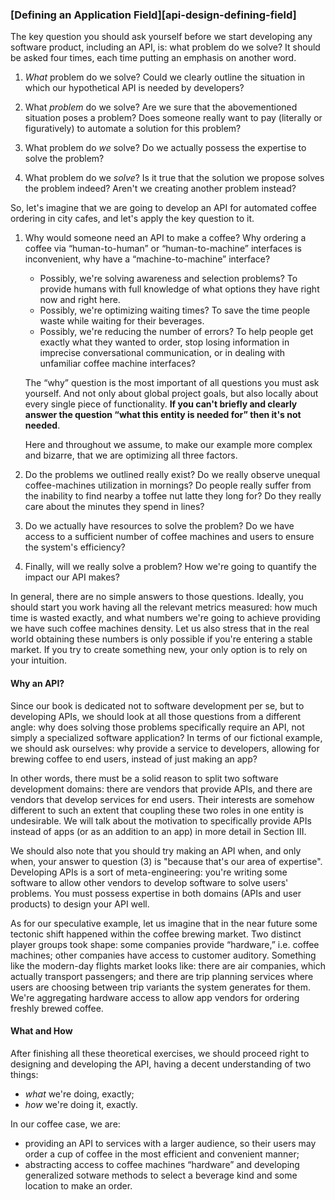 ### [Defining an Application Field][api-design-defining-field]

The key question you should ask yourself before we start developing any software product, including an API, is: what problem do we solve? It should be asked four times, each time putting an emphasis on another word.

  1. *What* problem do we solve? Could we clearly outline the situation in which our hypothetical API is needed by developers?

  2. What *problem* do we solve? Are we sure that the abovementioned situation poses a problem? Does someone really want to pay (literally or figuratively) to automate a solution for this problem?

  3. What problem do *we* solve? Do we actually possess the expertise to solve the problem?

  4. What problem do we *solve*? Is it true that the solution we propose solves the problem indeed? Aren't we creating another problem instead?

So, let's imagine that we are going to develop an API for automated coffee ordering in city cafes, and let's apply the key question to it.

  1. Why would someone need an API to make a coffee? Why ordering a coffee via “human-to-human” or “human-to-machine” interfaces is inconvenient, why have a “machine-to-machine” interface?

      * Possibly, we're solving awareness and selection problems? To provide humans with full knowledge of what options they have right now and right here.
      * Possibly, we're optimizing waiting times? To save the time people waste while waiting for their beverages.
      * Possibly, we're reducing the number of errors? To help people get exactly what they wanted to order, stop losing information in imprecise conversational communication, or in dealing with unfamiliar coffee machine interfaces?

      The “why” question is the most important of all questions you must ask yourself. And not only about global project goals, but also locally about every single piece of functionality. **If you can't briefly and clearly answer the question “what this entity is needed for” then it's not needed**.
  
      Here and throughout we assume, to make our example more complex and bizarre, that we are optimizing all three factors.

  2. Do the problems we outlined really exist? Do we really observe unequal coffee-machines utilization in mornings? Do people really suffer from the inability to find nearby a toffee nut latte they long for? Do they really care about the minutes they spend in lines?

  3. Do we actually have resources to solve the problem? Do we have access to a sufficient number of coffee machines and users to ensure the system's efficiency?

  4. Finally, will we really solve a problem? How we're going to quantify the impact our API makes? 

In general, there are no simple answers to those questions. Ideally, you should start you work having all the relevant metrics measured: how much time is wasted exactly, and what numbers we're going to achieve providing we have such coffee machines density. Let us also stress that in the real world obtaining these numbers is only possible if you're entering a stable market. If you try to create something new, your only option is to rely on your intuition.

#### Why an API?

Since our book is dedicated not to software development per se, but to developing APIs, we should look at all those questions from a different angle: why does solving those problems specifically require an API, not simply a specialized software application? In terms of our fictional example, we should ask ourselves: why provide a service to developers, allowing for brewing coffee to end users, instead of just making an app?

In other words, there must be a solid reason to split two software development domains: there are vendors that provide APIs, and there are vendors that develop services for end users. Their interests are somehow different to such an extent that coupling these two roles in one entity is undesirable. We will talk about the motivation to specifically provide APIs instead of apps (or as an addition to an app) in more detail in Section III.

We should also note that you should try making an API when, and only when, your answer to question (3) is "because that's our area of expertise". Developing APIs is a sort of meta-engineering: you're writing some software to allow other vendors to develop software to solve users' problems. You must possess expertise in both domains (APIs and user products) to design your API well.

As for our speculative example, let us imagine that in the near future some tectonic shift happened within the coffee brewing market. Two distinct player groups took shape: some companies provide “hardware,” i.e. coffee machines; other companies have access to customer auditory. Something like the modern-day flights market looks like: there are air companies, which actually transport passengers; and there are trip planning services where users are choosing between trip variants the system generates for them. We're aggregating hardware access to allow app vendors for ordering freshly brewed coffee.

#### What and How

After finishing all these theoretical exercises, we should proceed right to designing and developing the API, having a decent understanding of two things:
  * *what* we're doing, exactly;
  * *how* we're doing it, exactly.

In our coffee case, we are:
  * providing an API to services with a larger audience, so their users may order a cup of coffee in the most efficient and convenient manner;
  * abstracting access to coffee machines “hardware” and developing generalized sotware methods to select a beverage kind and some location to make an order.
